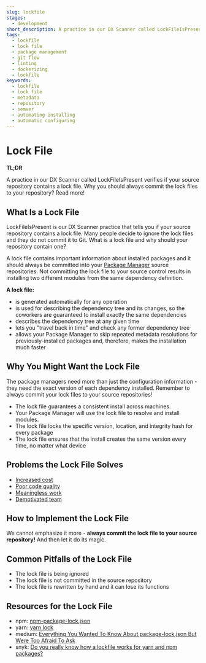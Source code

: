 ```yaml
---
slug: lockfile
stages:
  - development
short_description: A practice in our DX Scanner called LockFileIsPresent verifies if your source repository contains a lock file. You should always commit the lock file to your source repository.
tags:
  - lockfile
  - lock file
  - package management
  - git flow
  - linting
  - dockerizing
  - lockfile
keywords:
  - lockfile
  - lock file
  - metadata
  - repository
  - semver
  - automating installing
  - automatic configuring
---
```


# Lock File

**TL;DR**

A practice in our DX Scanner called LockFileIsPresent verifies if your source repository contains a lock file. Why you should always commit the lock files to your repository? Read more!

## What Is a Lock File

LockFileIsPresent is our DX Scanner practice that tells you if your source repository contains a lock file. Many people decide to ignore the lock files and they do not commit it to Git. What is a lock file and why should your repository contain one?

A lock file contains important information about installed packages and it should always be committed into your [Package Manager](/practices/package_management) source repositories. Not committing the lock file to your source control results in installing two different modules from the same dependency definition.

**A lock file:**

- is generated automatically for any operation
- is used for describing the dependency tree and its changes, so the coworkers are guaranteed to install exactly the same dependencies
- describes the dependency tree at any given time
- lets you "travel back in time" and check any former dependency tree
- allows your Package Manager to skip repeated metadata resolutions for previously-installed packages and, therefore, makes the installation much faster

## Why You Might Want the Lock File

The package managers need more than just the configuration information - they need the exact version of each dependency installed. Remember to always commit your lock files to your source repositories!

- The lock file guarantees a consistent install across machines.
- Your Package Manager will use the lock file to resolve and install modules.
- The lock file locks the specific version, location, and integrity hash for every package
- The lock file ensures that the install creates the same version every time, no matter what device

## Problems the Lock File Solves

- [Increased cost](/problems/increased-cost)
- [Poor code quality](/problems/poor-code-quality)
- [Meaningless work](/problems/meaningless-work)
- [Demotivated team](/problems/demotivated-team)

## How to Implement the Lock File

We cannot emphasize it more - **always commit the lock file to your source repository!** And then let it do its magic.

## Common Pitfalls of the Lock File

- The lock file is being ignored
- The lock file is not committed in the source repository
- The lock file is rewritten by hand and it can lose its functions

## Resources for the Lock File

- npm: [npm-package-lock.json](https://docs.npmjs.com/files/package-lock.json)
- yarn: [yarn.lock](https://yarnpkg.com/lang/en/docs/yarn-lock/)
- medium: [Everything You Wanted To Know About package-lock.json But Were Too Afraid To Ask](https://medium.com/coinmonks/everything-you-wanted-to-know-about-package-lock-json-b81911aa8ab8)
- snyk: [Do you really know how a lockfile works for yarn and npm packages?](https://snyk.io/blog/making-sense-of-package-lock-files-in-the-npm-ecosystem/)
